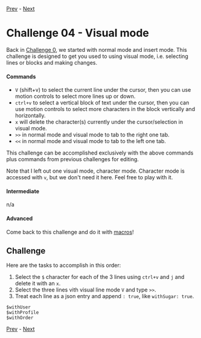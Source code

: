 [Prev](./challenge03.md) - [Next](./challenge05.md)

# Challenge 04 - Visual mode

Back in [Challenge 0](challenge00.md), we started with normal mode and insert mode.
This challenge is designed to get you used to using visual mode, i.e. selecting lines or blocks and making changes.

#### Commands

* `V` (shift+v) to select the current line under the cursor, then you can use motion controls to select more lines up or down.
* `ctrl+v` to select a vertical block of text under the cursor, then you can use motion controls to select more characters in the block vertically and horizontally.
* `x` will delete the character(s) currently under the cursor/selection in visual mode.
* `>>` in normal mode and visual mode to tab to the right one tab.
* `<<` in normal mode and visual mode to tab to the left one tab.

This challenge can be accomplished exclusively with the above commands plus commands from previous challenges for editing.

Note that I left out one visual mode, character mode.
Character mode is accessed with `v`, but we don't need it here.
Feel free to play with it.

#### Intermediate

n/a 

#### Advanced

Come back to this challenge and do it with [macros](challenge09.md)!

## Challenge

Here are the tasks to accomplish in this order:

1. Select the `$` character for each of the 3 lines using `ctrl+v` and `j` and delete it with an `x`.
2. Select the three lines vith visual line mode `V` and type `>>`.
3. Treat each line as a json entry and append `: true`, like `withSugar: true`.

```
$withUser
$withProfile
$withOrder
```

[Prev](./challenge03.md) - [Next](./challenge05.md)